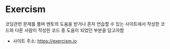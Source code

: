 # Exercism

코딩관련 문제를 풀며 멘토의 도움을 받거나 혼자 연습할 수 있는 사이트에서 작성한 코드와 다른 사람이 작성한 코드 중 도움이 되었던 부분을 담고자함

- 사이트 주소: <https://exercism.io>

